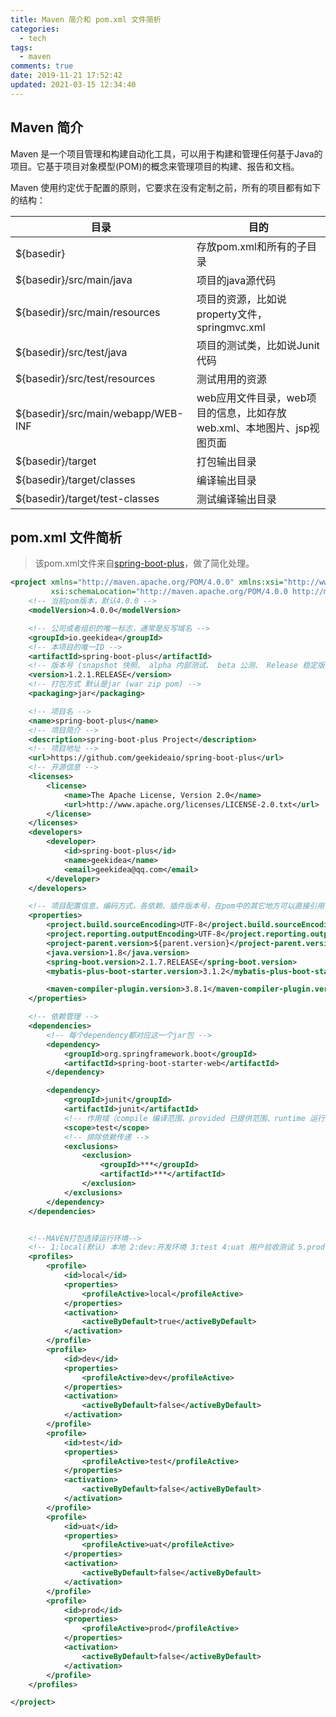 ```yaml
---
title: Maven 简介和 pom.xml 文件简析
categories:
  - tech
tags:
  - maven
comments: true
date: 2019-11-21 17:52:42
updated: 2021-03-15 12:34:40
---
```

## Maven 简介

Maven 是一个项目管理和构建自动化工具，可以用于构建和管理任何基于Java的项目。它基于项目对象模型(POM)的概念来管理项目的构建、报告和文档。

<!-- more -->

Maven 使用约定优于配置的原则，它要求在没有定制之前，所有的项目都有如下的结构：

| 目录                               | 目的                                                                   |
| ---------------------------------- | ---------------------------------------------------------------------- |
| ${basedir}                         | 存放pom.xml和所有的子目录                                              |
| ${basedir}/src/main/java           | 项目的java源代码                                                       |
| ${basedir}/src/main/resources      | 项目的资源，比如说property文件，springmvc.xml                          |
| ${basedir}/src/test/java           | 项目的测试类，比如说Junit代码                                          |
| ${basedir}/src/test/resources      | 测试用用的资源                                                         |
| ${basedir}/src/main/webapp/WEB-INF | web应用文件目录，web项目的信息，比如存放web.xml、本地图片、jsp视图页面 |
| ${basedir}/target                  | 打包输出目录                                                           |
| ${basedir}/target/classes          | 编译输出目录                                                           |
| ${basedir}/target/test-classes     | 测试编译输出目录                                                       |

## pom.xml 文件简析

> 该pom.xml文件来自[spring-boot-plus]( https://github.com/geekidea/spring-boot-plus )，做了简化处理。

```xml
<project xmlns="http://maven.apache.org/POM/4.0.0" xmlns:xsi="http://www.w3.org/2001/XMLSchema-instance"
         xsi:schemaLocation="http://maven.apache.org/POM/4.0.0 http://maven.apache.org/xsd/maven-4.0.0.xsd">
    <!-- 当前pom版本，默认4.0.0 -->
    <modelVersion>4.0.0</modelVersion>

    <!-- 公司或者组织的唯一标志，通常是反写域名 -->
    <groupId>io.geekidea</groupId>
    <!-- 本项目的唯一ID -->
    <artifactId>spring-boot-plus</artifactId>
    <!-- 版本号 (snapshot 快照、 alpha 内部测试、 beta 公测、 Release 稳定版、 GA 正式发布) -->
    <version>1.2.1.RELEASE</version>
    <!-- 打包方式 默认是jar (war zip pom) -->
    <packaging>jar</packaging>

    <!-- 项目名 -->
    <name>spring-boot-plus</name>
    <!-- 项目简介 -->
    <description>spring-boot-plus Project</description>
    <!-- 项目地址 -->
    <url>https://github.com/geekideaio/spring-boot-plus</url>
    <!-- 开源信息 -->
    <licenses>
        <license>
            <name>The Apache License, Version 2.0</name>
            <url>http://www.apache.org/licenses/LICENSE-2.0.txt</url>
        </license>
    </licenses>
    <developers>
        <developer>
            <id>spring-boot-plus</id>
            <name>geekidea</name>
            <email>geekidea@qq.com</email>
        </developer>
    </developers>

    <!-- 项目配置信息，编码方式，各依赖、插件版本号，在pom中的其它地方可以直接引用-->
    <properties>
        <project.build.sourceEncoding>UTF-8</project.build.sourceEncoding>
        <project.reporting.outputEncoding>UTF-8</project.reporting.outputEncoding>
        <project-parent.version>${parent.version}</project-parent.version>
        <java.version>1.8</java.version>
        <spring-boot.version>2.1.7.RELEASE</spring-boot.version>
        <mybatis-plus-boot-starter.version>3.1.2</mybatis-plus-boot-starter.version>

        <maven-compiler-plugin.version>3.8.1</maven-compiler-plugin.version>
    </properties>

    <!-- 依赖管理 -->
    <dependencies>
        <!-- 每个dependency都对应这一个jar包 -->
        <dependency>
            <groupId>org.springframework.boot</groupId>
            <artifactId>spring-boot-starter-web</artifactId>
        </dependency>

        <dependency>
            <groupId>junit</groupId>
            <artifactId>junit</artifactId>
            <!-- 作用域（compile 编译范围、provided 已提供范围、runtime 运行时范围、test 测试范围、system 系统范围） -->
            <scope>test</scope>
            <!-- 排除依赖传递 -->
            <exclusions>
                <exclusion>
                    <groupId>***</groupId>
                    <artifactId>***</artifactId>
                </exclusion>
            </exclusions>
        </dependency>
    </dependencies>


    <!--MAVEN打包选择运行环境-->
    <!-- 1:local(默认) 本地 2:dev:开发环境 3:test 4:uat 用户验收测试 5.prod:生产环境 -->
    <profiles>
        <profile>
            <id>local</id>
            <properties>
                <profileActive>local</profileActive>
            </properties>
            <activation>
                <activeByDefault>true</activeByDefault>
            </activation>
        </profile>
        <profile>
            <id>dev</id>
            <properties>
                <profileActive>dev</profileActive>
            </properties>
            <activation>
                <activeByDefault>false</activeByDefault>
            </activation>
        </profile>
        <profile>
            <id>test</id>
            <properties>
                <profileActive>test</profileActive>
            </properties>
            <activation>
                <activeByDefault>false</activeByDefault>
            </activation>
        </profile>
        <profile>
            <id>uat</id>
            <properties>
                <profileActive>uat</profileActive>
            </properties>
            <activation>
                <activeByDefault>false</activeByDefault>
            </activation>
        </profile>
        <profile>
            <id>prod</id>
            <properties>
                <profileActive>prod</profileActive>
            </properties>
            <activation>
                <activeByDefault>false</activeByDefault>
            </activation>
        </profile>
    </profiles>

</project>
```
